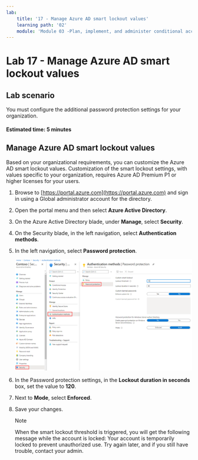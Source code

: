 ```yaml
---
lab:
    title: '17 - Manage Azure AD smart lockout values'
    learning path: '02'
    module: 'Module 03 -Plan, implement, and administer conditional access'
---
```


# Lab 17 - Manage Azure AD smart lockout values

## Lab scenario

You must configure the additional password protection settings for your organization.

#### Estimated time: 5 minutes


## Manage Azure AD smart lockout values

Based on your organizational requirements, you can customize the Azure AD smart lockout values. Customization of the smart lockout settings, with values specific to your organization, requires Azure AD Premium P1 or higher licenses for your users.

1. Browse to [https://portal.azure.com](https://portal.azure.com) and sign in using a Global administrator account for the directory.

1. Open the portal menu and then select **Azure Active Directory**.

1. On the Azure Active Directory blade, under **Manage**, select **Security**.

1. On the Security blade, in the left navigation, select **Authentication methods**.

1. In the left navigation, select **Password protection**.

    ![Screen image displaying the Authentication methods blade and the highlighted selections to browse to Password authentication](./media/lp2-mod3-browse-to-password-protection.png)

1. In the Password protection settings, in the **Lockout duration in seconds** box, set the value to **120**.

1. Next to **Mode**, select **Enforced**.

1. Save your changes.

    >[!NOTE]
    > When the smart lockout threshold is triggered, you will get the following message while the account is locked:
    > Your account is temporarily locked to prevent unauthorized use. Try again later, and if you still have trouble, contact your admin.

